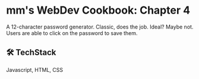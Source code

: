 
# mm's WebDev Cookbook: Chapter 4

A 12-character  password generator. Classic, does the job. 
Ideal? Maybe not. 
Users are able to click on the password to save them.


## 🛠 TechStack
Javascript, HTML, CSS

